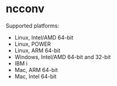 # ncconv

Supported platforms:
- Linux, Intel/AMD 64-bit
- Linux, POWER
- Linux, ARM 64-bit
- Windows, Intel/AMD 64-bit and 32-bit
- IBM i
- Mac, ARM 64-bit
- Mac, Intel 64-bit

